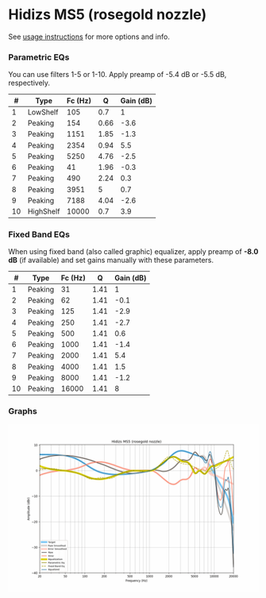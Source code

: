 # Hidizs MS5 (rosegold nozzle)
See [usage instructions](https://github.com/jaakkopasanen/AutoEq#usage) for more options and info.

### Parametric EQs
You can use filters 1-5 or 1-10. Apply preamp of -5.4 dB or -5.5 dB, respectively.

|   # | Type      |   Fc (Hz) |    Q |   Gain (dB) |
|-----|-----------|-----------|------|-------------|
|   1 | LowShelf  |       105 | 0.7  |         1   |
|   2 | Peaking   |       154 | 0.66 |        -3.6 |
|   3 | Peaking   |      1151 | 1.85 |        -1.3 |
|   4 | Peaking   |      2354 | 0.94 |         5.5 |
|   5 | Peaking   |      5250 | 4.76 |        -2.5 |
|   6 | Peaking   |        41 | 1.96 |        -0.3 |
|   7 | Peaking   |       490 | 2.24 |         0.3 |
|   8 | Peaking   |      3951 | 5    |         0.7 |
|   9 | Peaking   |      7188 | 4.04 |        -2.6 |
|  10 | HighShelf |     10000 | 0.7  |         3.9 |

### Fixed Band EQs
When using fixed band (also called graphic) equalizer, apply preamp of **-8.0 dB** (if available) and set gains manually with these parameters.

|   # | Type    |   Fc (Hz) |    Q |   Gain (dB) |
|-----|---------|-----------|------|-------------|
|   1 | Peaking |        31 | 1.41 |         1   |
|   2 | Peaking |        62 | 1.41 |        -0.1 |
|   3 | Peaking |       125 | 1.41 |        -2.9 |
|   4 | Peaking |       250 | 1.41 |        -2.7 |
|   5 | Peaking |       500 | 1.41 |         0.6 |
|   6 | Peaking |      1000 | 1.41 |        -1.4 |
|   7 | Peaking |      2000 | 1.41 |         5.4 |
|   8 | Peaking |      4000 | 1.41 |         1.5 |
|   9 | Peaking |      8000 | 1.41 |        -1.2 |
|  10 | Peaking |     16000 | 1.41 |         8   |

### Graphs
![](./Hidizs%20MS5%20(rosegold%20nozzle).png)
